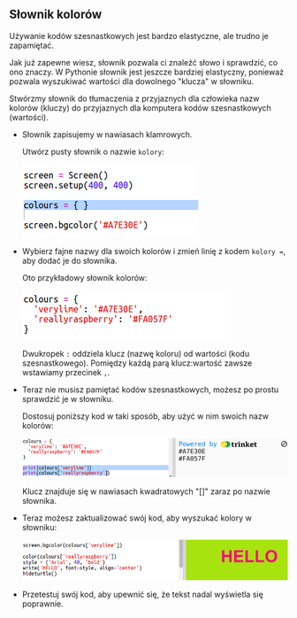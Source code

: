 ## Słownik kolorów

Używanie kodów szesnastkowych jest bardzo elastyczne, ale trudno je zapamiętać.

Jak już zapewne wiesz, słownik pozwala ci znaleźć słowo i sprawdzić, co ono znaczy. W Pythonie słownik jest jeszcze bardziej elastyczny, ponieważ pozwala wyszukiwać wartości dla dowolnego "klucza" w słowniku.

Stwórzmy słownik do tłumaczenia z przyjaznych dla człowieka nazw kolorów (kluczy) do przyjaznych dla komputera kodów szesnastkowych (wartości).

+ Słownik zapisujemy w nawiasach klamrowych.
    
    Utwórz pusty słownik o nazwie `kolory`:
    
    ![screenshot](images/colourful-dict.png)

+ Wybierz fajne nazwy dla swoich kolorów i zmień linię z kodem `kolory =`, aby dodać je do słownika.
    
    Oto przykładowy słownik kolorów:
    
    ![screenshot](images/colourful-colours.png)
    
    Dwukropek `:` oddziela klucz (nazwę koloru) od wartości (kodu szesnastkowego). Pomiędzy każdą parą klucz:wartość zawsze wstawiamy przecinek `,`.

+ Teraz nie musisz pamiętać kodów szesnastkowych, możesz po prostu sprawdzić je w słowniku.
    
    Dostosuj poniższy kod w taki sposób, aby użyć w nim swoich nazw kolorów:
    
    ![screenshot](images/colourful-entries.png)
    
    Klucz znajduje się w nawiasach kwadratowych "[]" zaraz po nazwie słownika.

+ Teraz możesz zaktualizować swój kod, aby wyszukać kolory w słowniku:
    
    ![screenshot](images/colourful-use.png)

+ Przetestuj swój kod, aby upewnić się, że tekst nadal wyświetla się poprawnie.